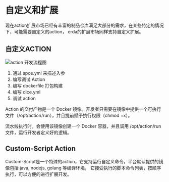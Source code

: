 # 自定义和扩展

现在action扩展市场已经有丰富的制品仓库满足大部分的需求，在某些特定的情况下，可能需要自定义的action， erda的扩展市场同样支持自定义扩展。

## 自定义ACTION
![action 开发流程图](//terminus-paas.oss-cn-hangzhou.aliyuncs.com/paas-doc/2021/08/12/38ae9db8-84b7-4ffb-b674-2760f52d1166.png)

1. 通过 spce.yml 来描述入参
2. 编写调试 Action
3. 编写 dockerfile 打包构建
4. 编写 dice.yml
5. 调试 action

Action 的交付产物是一个 Docker 镜像。开发者只需要在镜像中提供一个可执行文件（/opt/action/run），并且提前赋予执行权限（chmod +x）。

流水线执行时，会使用该镜像创建一个 Docker 容器，并且调用 /opt/action/run 文件，运行开发者定义好的逻辑。

## Custom-Script Action

Custom-Script是一个特殊的action，它支持运行自定义命令，平台默认提供的镜像包括 java, nodejs, golang 等编译环境，
它接受执行的脚本命令列表，按顺序执行，可以方便的进行扩展开发。
